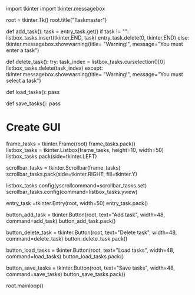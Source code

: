 import tkinter
import tkinter.messagebox

root = tkinter.Tk()
root.title("Taskmaster")





def add_task():
    task = entry_task.get()
    if task != "":
        listbox_tasks.insert(tkinter.END, task)
        entry_task.delete(0, tkinter.END)
    else:
        tkinter.messagebox.showwarning(title= "Warning!", message="You must enter a task")

def delete_task():
    try: 
        task_index = listbox_tasks.curselection()[0]
        listbox_tasks.delete(task_index)
    except:
         tkinter.messagebox.showwarning(title= "Warning!", message="You must select a task")


def load_tasks():
    pass

def save_tasks():
    pass

# Create GUI
frame_tasks = tkinter.Frame(root)
frame_tasks.pack()       
listbox_tasks = tkinter.Listbox(frame_tasks, height=10, width=50)
listbox_tasks.pack(side=tkinter.LEFT)

scrollbar_tasks = tkinter.Scrollbar(frame_tasks)
scrollbar_tasks.pack(side=tkinter.RIGHT, fill=tkinter.Y)

listbox_tasks.config(yscrollcommand=scrollbar_tasks.set)
scrollbar_tasks.config(command=listbox_tasks.yview)

entry_task =tkinter.Entry(root, width=50)
entry_task.pack()

button_add_task = tkinter.Button(root, text="Add task", width=48, command=add_task)
button_add_task.pack()

button_delete_task = tkinter.Button(root, text="Delete task", width=48, command=delete_task)
button_delete_task.pack()

button_load_tasks = tkinter.Button(root, text="Load tasks", width=48, command=load_tasks)
button_load_tasks.pack()

button_save_tasks = tkinter.Button(root, text="Save tasks", width=48, command=save_tasks)
button_save_tasks.pack()

root.mainloop()

